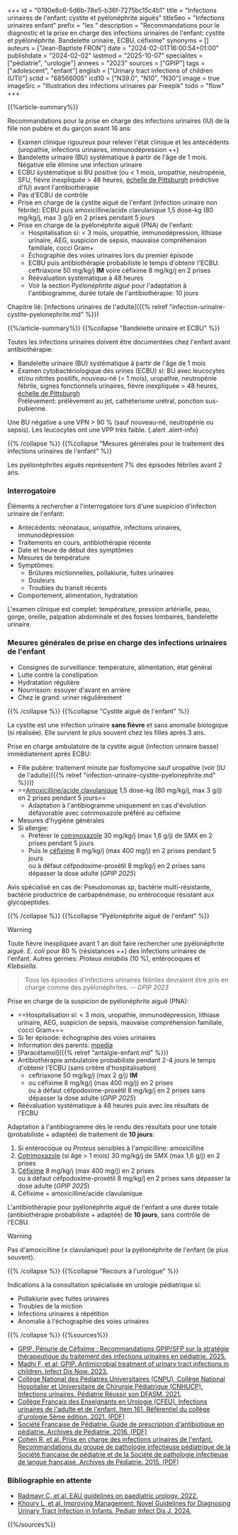 +++
id = "0190e8c6-5d6b-78e5-b36f-7275bc15c4b1"
title = "Infections urinaires de l'enfant: cystite et pyélonéphrite aiguës"
titleSeo = "Infections urinaires enfant"
prefix = "les "
description = "Recommandations pour le diagnostic et la prise en charge des infections urinaires de l'enfant: cystite et pyélonéphrite. Bandelette urinaire, ECBU, céfixime"
synonyms = []
auteurs = ["Jean-Baptiste FRON"]
date = "2024-02-01T16:00:54+01:00"
publishdate = "2024-02-02"
lastmod = "2025-10-07"
specialites = ["pédiatrie", "urologie"]
annees = "2023"
sources = ["GPIP"]
tags = ["adolescent", "enfant"]
english = ["Urinary tract infections of children (UTI)"]
sctid = "68566005"
icd10 = ["N39.0", "N10", "N30"]
image = true
imageSrc = "Illustration des infections urinaires par Freepik"
todo = "flow"
+++

{{%article-summary%}}

Recommandations pour la prise en charge des infections urinaires (IU) de la fille non pubère et du garçon avant 16 ans:

- Examen clinique rigoureux pour relever l'état clinique et les antécédents (uropathie, infections urinaires, immunodépression ++)
- Bandelette urinaire (BU) systématique à partir de l'âge de 1 mois. Négative elle élimine une infection urinaire
- ECBU systématique si BU positive (ou < 1 mois, uropathie, neutropénie, SFU, fièvre inexpliquée > 48 heures, [échelle de Pittsburgh](https://uticalc.pitt.edu) prédictive d'IU) avant l'antibiothérapie
- Pas d'ECBU de contrôle
- Prise en charge de la cystite aiguë de l'enfant (infection urinaire non fébrile): ECBU puis amoxicilline/acide clavulanique 1,5 dose-kg (80 mg/kg/j, max 3 g/j) en 2 prises pendant 5 jours
- Prise en charge de la pyélonéphrite aiguë (PNA) de l'enfant:
  - Hospitalisation si: < 3 mois, uropathie, immunodépression, lithiase urinaire, AEG, suspicion de sepsis, mauvaise compréhension familiale, cocci Gram+
  - Échographie des voies urinaires lors du premier épisode
  - ECBU puis antibiothérapie probabiliste le temps d'obtenir l'ECBU: ceftriaxone 50 mg/kg/j **IM** voire céfixime 8 mg/kg/j en 2 prises
  - Réévaluation systématique à 48 heures
  - Voir la section *Pyélonéphrite aiguë* pour l'adaptation à l'antibiogramme, durée totale de l'antibiothérapie: 10 jours

Chapitre lié: [infections urinaires de l'adulte]({{% relref "infection-urinaire-cystite-pyelonephrite.md" %}})

{{%/article-summary%}}
{{%collapse "Bandelette urinaire et ECBU" %}}

Toutes les infections urinaires doivent être documentées chez l'enfant avant antibiothérapie:

- Bandelette urinaire (BU) systématique à partir de l'âge de 1 mois
- Examen cytobactériologique des urines (ECBU) si: BU avec leucocytes et/ou nitrites positifs, nouveau-né (< 1 mois), uropathie, neutropénie fébrile, signes fonctionnels urinaires, fièvre inexpliquée > 48 heures, [échelle de Pittsburgh](https://uticalc.pitt.edu)  
  Prélèvement: prélèvement au jet, cathéterisme urétral, ponction sus-pubienne.

Une BU négative a une VPN > 90 % (sauf nouveau-né, neutropénie ou sepsis). Les leucocytes ont une VPP très faible.
{.alert .alert-info}

{{% /collapse %}}
{{%collapse "Mesures générales pour le traitement des infections urinaires de l'enfant" %}}

Les pyélonéphrites aiguës représentent 7% des épisodes fébriles avant 2 ans.

### Interrogatoire

Éléments à rechercher à l'interrogatoire lors d'une suspicion d'infection urinaire de l'enfant:

- Antécédents: néonataux, uropathie, infections urinaires, immunodépression
- Traitements en cours, antibiothérapie récente
- Date et heure de début des symptômes
- Mesures de température
- Symptômes:
  - Brûlures mictionnelles, pollakiurie, fuites urinaires
  - Douleurs
  - Troubles du transit récents
- Comportement, alimentation, hydratation

L'examen clinique est complet: température, pression artérielle, peau, gorge, oreille, palpation abdominale et des fosses lombaires, bandelette urinaire.

### Mesures générales de prise en charge des infections urinaires de l'enfant

- Consignes de surveillance: température, alimentation, état général
- Lutte contre la constipation
- Hydratation régulière
- Nourrisson: essuyer d'avant en arrière
- Chez le grand: uriner régulièrement

{{% /collapse %}}
{{%collapse "Cystite aiguë de l'enfant" %}}

La cystite est une infection urinaire **sans fièvre** et sans anomalie biologique (si réalisée). Elle survient le plus souvent chez les filles après 3 ans.

Prise en charge ambulatoire de la cystite aiguë (infection urinaire basse) immédiatement après ECBU:

- Fille pubère: traitement minute par fosfomycine sauf uropathie (voir [IU de l'adulte]({{% relref "infection-urinaire-cystite-pyelonephrite.md" %}}))
- ==[Amoxicilline/acide clavulanique](https://bdpm.ansm.sante.fr/medicament/64550843/extrait#tab-rcp) 1,5 dose-kg (80 mg/kg/j, max 3 g/j) en 2 prises pendant 5 jours==
  - Adaptation à l'antibiogramme uniquement en cas d'évolution défavorable avec cotrimoxazole préféré au céfixime
- Mesures d'hygiène générales
- Si allergie:
  - Préférer le [cotrimoxazole](https://bdpm.ansm.sante.fr/medicament/69464049/extrait#tab-rcp) 30 mg/kg/j (max 1,6 g/j) de SMX en 2 prises pendant 5 jours
  - Puis le [céfixime](https://bdpm.ansm.sante.fr/medicament/67547553/extrait#tab-rcp) 8 mg/kg/j (max 400 mg/j) en 2 prises pendant 5 jours  
    ou à défaut céfpodoxime-proxétil 8 mg/kg/j en 2 prises sans dépasser la dose adulte (*GPIP 2025*)

Avis spécialisé en cas de: Pseudomonas sp, bactérie multi-résistante, bactérie productrice de carbapénémase, ou entérocoque résistant aux glycopeptides.

{{% /collapse %}}
{{%collapse "Pyélonéphrite aiguë de l'enfant" %}}

> [!WARNING]
> Toute fièvre inexpliquée avant 1 an doit faire rechercher une pyélonéphrite aiguë. *E. coli* pour 80 % (résistances ++) des infections urinaires de l'enfant. Autres germes: *Proteus mirabilis* (10 %), entérocoques et *Klebsiella*.

> Tous les épisodes d'infections urinaires fébriles devraient être pris en charge comme des pyélonéphrites. -- *GPIP 2023*

Prise en charge de la suspicion de pyélonéphrite aiguë (PNA):

- ==Hospitalisation si: < 3 mois, uropathie, immunodépression, lithiase urinaire, AEG, suspicion de sepsis, mauvaise compréhension familiale, cocci Gram+==
- Si 1er épisode: échographie des voies urinaires
- Information des parents: [mpedia](https://www.mpedia.fr/art-pyelonephrite/?sr=895)
- [Paracétamol]({{% relref "antalgie-enfant.md" %}})
- Antibiothérapie ambulatoire probabiliste pendant 2-4 jours le temps d'obtenir l'ECBU (sans critère d'hospitalisation)
  - ceftriaxone 50 mg/kg/j (max 2 g/j) **IM**
  - ou céfixime 8 mg/kg/j (max 400 mg/j) en 2 prises  
    ou à défaut céfpodoxime-proxétil 8 mg/kg/j en 2 prises sans dépasser la dose adulte (*GPIP 2025*)
- Réévaluation systématique à 48 heures puis avec les résultats de l'ECBU

Adaptation à l'antibiogramme dès le rendu des résultats pour une totale (probabiliste + adaptée) de traitement de **10 jours**:

1. Si entérocoque ou *Proteus* sensibles à l'ampicilline: amoxicilline
2. [Cotrimoxazole](https://bdpm.ansm.sante.fr/medicament/69464049/extrait#tab-rcp) (si âge > 1 mois) 30 mg/kg/j de SMX (max 1,6 g/j) en 2 prises
3. [Céfixime](https://bdpm.ansm.sante.fr/medicament/67547553/extrait#tab-rcp) 8 mg/kg/j (max 400 mg/j) en 2 prises  
   ou à défaut céfpodoxime-proxétil 8 mg/kg/j en 2 prises sans dépasser la dose adulte (*GPIP 2025*)
4. Céfixime + amoxicilline/acide clavulanique

L'antibiothérapie pour pyélonéphrite aiguë de l'enfant a une durée totale (antibiothérapie probabiliste + adaptée) de **10 jours**, sans contrôle de l'ECBU.

> [!WARNING]
> Pas d'amoxicilline (± clavulanique) pour la pyélonéphrite de l'enfant (le plus souvent).

{{% /collapse %}}
{{%collapse "Recours à l'urologue" %}}

Indications à la consultation spécialisée en urologie pédiatrique si:

- Pollakiurie avec fuites urinaires
- Troubles de la miction
- Infections urinaires à répétition
- Anomalie à l'échographie des voies urinaires

{{% /collapse %}}
{{%sources%}}

- [GPIP. Pénurie de Céfixime : Recommandations GPIP/SFP sur la stratégie thérapeutique du traitement des infections urinaires en pédiatrie. 2025.](https://www.gpip.fr/document/penurie-de-cefixime-recommandations-gpip-sfp-sur-la-strategie-therapeutique-du-traitement-des-infections-urinaires-en-pediatrie/)
- [Madhi F, et al; GPIP. Antimicrobial treatment of urinary tract infections in children. Infect Dis Now. 2023.](https://www.sciencedirect.com/science/article/pii/S2666991923001483)
- [Collège National des Pédiatres Universitaires (CNPU), Collège National Hospitalier et Universitaire de Chirurgie Pédiatrique (CNHUCP). Infections urinaires. Pédiatrie Réussir son DFASM. 2021.](https://www.pedia-univ.fr/deuxieme-cycle/referentiel/infectiologie/infections-urinaires)
- [Collège Français des Enseignants en Urologie (CFEU). Infections urinaires de l'adulte et de l'enfant. Item 161. Référentiel du collège d'urologie 5ème édition. 2021. (PDF)](https://www.urofrance.org/wp-content/uploads/2021/11/Item-161-Infections-urinaires.pdf)
- [Société Française de Pédiatrie. Guide de prescription d'antibiotique en pédiatrie. Archives de Pédiatrie. 2016. (PDF)](https://www.sfmu.org/upload/consensus/arcped_gpip_15_juin_new_couv_bs.pdf)
- [Cohen R, et al. Prise en charge des infections urinaires de l'enfant. Recommandations du groupe de pathologie infectieuse pédiatrique de la Société française de pédiatrie et de la Société de pathologie infectieuse de langue française. Archives de Pédiatrie. 2015. (PDF)](https://www.sfpediatrie.com/sites/www.sfpediatrie.com/files/medias/documents/infections_voies_urinaires_gpip_2015.pdf)

### Bibliographie en attente

- [Radmayr C, et al. EAU guidelines on paediatric urology. 2022.](https://uroweb.org/guidelines/paediatric-urology)
- [Khoury L, et al. Improving Management: Novel Guidelines for Diagnosing Urinary Tract Infection in Infants. Pediatr Infect Dis J. 2024.](https://journals.lww.com/pidj/abstract/9900/improving_management__novel_guidelines_for.751.aspx)

{{%/sources%}}
